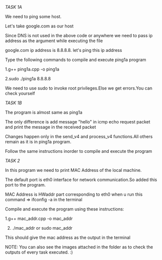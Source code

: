 
*TASK 1A*

We need to ping some host.

Let's take google.com as our host

Since DNS is not used in the above code or anywhere we need to pass ip address as the argument while executing the file

google.com ip address is 8.8.8.8. let's ping this ip address

Type the following commands to compile and execute ping1a program

1.g++ ping1a.cpp -o ping1a

2.sudo ./ping1a 8.8.8.8

We need to use sudo to invoke root privileges.Else we get errors.You can check yourself


*TASK 1B*

The program is almost same as ping1a

The only difference is add message "hello" in icmp echo request packet and print the message in the received packet

Changes happen only in the send_v4 and process_v4 functions.All others remain as it is in ping1a program.

Follow the same instructions inorder to compile and execute the program


*TASK 2*

In this program we need to print MAC Address of the local machine.

The default port is eth0 interface for network communication.So added this port to the program.

MAC Address is HWaddr part corresponding to eth0 when u run this command => ifconfig -a in the terminal

Compile and execute the program using these instructions:

1.g++ mac_addr.cpp -o mac_addr

2. ./mac_addr or sudo mac_addr

This should give the mac address as the output in the terminal

NOTE: You can also see the images attached in the folder as to check the outputs of every task executed. :)



